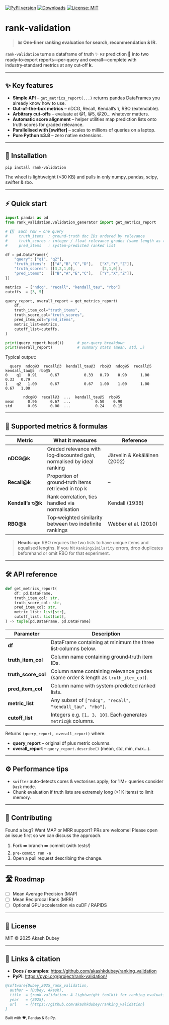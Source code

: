 [![PyPI version](https://badge.fury.io/py/rank-validation.svg)](https://badge.fury.io/py/rank-validation) 
[![Downloads](https://static.pepy.tech/badge/rank-validation)](https://pepy.tech/project/rank-validation)
[![License: MIT](https://img.shields.io/badge/License-MIT-yellow.svg)](LICENSE)

# **rank‑validation**

> **📊 One‑liner ranking evaluation for search, recommendation & IR.**

`rank‑validation` turns a dataframe of truth ✨ *vs* prediction 🔮 into two ready‑to‑export reports—per‑query and overall—complete with industry‑standard metrics at any cut‑off **k**.

---

## ✨ Key features

- **Simple API** – `get_metrics_report(...)` returns pandas DataFrames you already know how to use.
- **Out‑of‑the‑box metrics** – nDCG, Recall, Kendall’s τ, RBO (extendable).
- **Arbitrary cut‑offs** – evaluate at @1, @5, @20… whatever matters.
- **Automatic score alignment** – helper utilities map prediction lists onto truth scores for graded relevance.
- **Parallelised with [swifter]** – scales to millions of queries on a laptop.
- **Pure Python ≥3.8** – zero native extensions.

---

## 🚀 Installation

```bash
pip install rank-validation
```

The wheel is lightweight (<30 KB) and pulls in only numpy, pandas, scipy, swifter & rbo.

---

## ⚡ Quick start

```python
import pandas as pd
from rank_validation.validation_generator import get_metrics_report

# 1️⃣  Each row = one query
#     truth_items  : ground‑truth doc IDs ordered by relevance
#     truth_scores : integer / float relevance grades (same length as truth_items)
#     pred_items   : system‑predicted ranked list

df = pd.DataFrame({
    "query": ["q1", "q2"],
    "truth_items":  [["A","B","C","D"],   ["X","Y","Z"]],
    "truth_scores": [[3,2,1,0],            [2,1,0]],
    "pred_items":   [["B","A","E","C"],   ["Y","X","Z"]],
})

metrics  = ["ndcg", "recall", "kendall_tau", "rbo"]
cutoffs  = [3, 5]

query_report, overall_report = get_metrics_report(
    df,
    truth_item_col="truth_items",
    truth_score_col="truth_scores",
    pred_item_col="pred_items",
    metric_list=metrics,
    cutoff_list=cutoffs,
)

print(query_report.head())      # per‑query breakdown
print(overall_report)           # summary stats (mean, std, …)
```

Typical output:

```
  query  ndcg@3  recall@3  kendall_tau@3  rbo@3  ndcg@5  recall@5  kendall_tau@5  rbo@5
0    q1   0.91      0.67           0.33   0.79    0.90      1.00           0.33   0.79
1    q2   1.00      0.67           0.67   1.00    1.00      1.00           0.67   1.00

        ndcg@3  recall@3  ...  kendall_tau@5  rbo@5
mean      0.96      0.67  ...           0.50    0.90
std       0.06      0.00  ...           0.24    0.15
```

---

## 🧮 Supported metrics & formulas

| Metric | What it measures | Reference |
| ------ | ---------------- | --------- |
| **nDCG@k** | Graded relevance with log‑discounted gain, normalised by ideal ranking | Järvelin & Kekäläinen (2002) |
| **Recall@k** | Proportion of ground‑truth items retrieved in top k | – |
| **Kendall’s τ@k** | Rank correlation, ties handled via normalisation | Kendall (1938) |
| **RBO@k** | Top‑weighted similarity between two indefinite rankings | Webber et al. (2010) |

> **Heads‑up:** RBO requires the two lists to have unique items and equalised lengths. If you hit `RankingSimilarity` errors, drop duplicates beforehand or omit RBO for that experiment.

---

## 🛠️ API reference

```python
def get_metrics_report(
    df: pd.DataFrame,
    truth_item_col: str,
    truth_score_col: str,
    pred_item_col: str,
    metric_list: list[str],
    cutoff_list: list[int],
) -> tuple[pd.DataFrame, pd.DataFrame]
```

| Parameter | Description |
|-----------|-------------|
| **df** | DataFrame containing at minimum the three list‑columns below. |
| **truth_item_col** | Column name containing ground‑truth item IDs. |
| **truth_score_col** | Column name containing relevance grades (same order & length as `truth_item_col`). |
| **pred_item_col** | Column name with system‑predicted ranked lists. |
| **metric_list** | Any subset of `["ndcg", "recall", "kendall_tau", "rbo"]`. |
| **cutoff_list** | Integers e.g. `[1, 3, 10]`. Each generates `metric@k` columns. |

Returns `(query_report, overall_report)` where:

- **query_report** – original df plus metric columns.
- **overall_report** – `query_report.describe()` (mean, std, min, max…).

---

## ⚙️ Performance tips

- `swifter` auto‑detects cores & vectorises apply; for 1 M+ queries consider `Dask` mode.
- Chunk evaluation if truth lists are extremely long (>1 K items) to limit memory.

---

## 🤝 Contributing

Found a bug? Want MAP or MRR support? PRs are welcome! Please open an issue first so we can discuss the approach.

1. Fork ➡️ branch ➡️ commit (with tests!)
2. `pre‑commit run -a`
3. Open a pull request describing the change.

---

## 🛣️ Roadmap

- [ ] Mean Average Precision (MAP)
- [ ] Mean Reciprocal Rank (MRR)
- [ ] Optional GPU acceleration via cuDF / RAPIDS

---

## 📝 License

MIT © 2025 Akash Dubey

---

## 🔗 Links & citation

- **Docs / examples**: <https://github.com/akashkdubey/ranking_validation>
- **PyPI**: <https://pypi.org/project/rank-validation/>

```bibtex
@software{Dubey_2025_rank_validation,
  author = {Dubey, Akash},
  title  = {rank‑validation: A lightweight toolkit for ranking evaluation},
  year   = {2025},
  url    = {https://github.com/akashkdubey/ranking_validation}
}
```

<sub>Built with ❤️, Pandas & SciPy.</sub>
